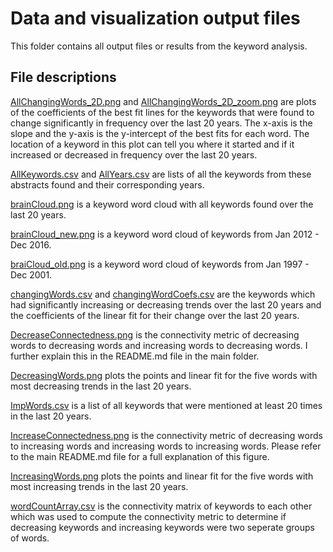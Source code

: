 # Data and visualization output files
This folder contains all output files or results from the keyword analysis.

## File descriptions
[AllChangingWords_2D.png](https://github.com/MiningMyBusiness/NeuroMancer/raw/master/Results/AllChangingWords_2D.png) and [AllChangingWords_2D_zoom.png](https://github.com/MiningMyBusiness/NeuroMancer/raw/master/Results/AllChangingWords_2D_zoom.png) are plots of the coefficients of the best fit lines for the keywords that were found to change significantly in frequency over the last 20 years. The x-axis is the slope and the y-axis is the y-intercept of the best fits for each word. The location of a keyword in this plot can tell you where it started and if it increased or decreased in frequency over the last 20 years. 

[AllKeywords.csv](https://github.com/MiningMyBusiness/NeuroMancer/raw/master/Results/AllKeywords.csv) and [AllYears.csv](https://github.com/MiningMyBusiness/NeuroMancer/raw/master/Results/AllYears.csv) are lists of all the keywords from these abstracts found and their corresponding years.

[brainCloud.png](https://github.com/MiningMyBusiness/NeuroMancer/raw/master/Results/brainCloud.png) is a keyword word cloud with all keywords found over the last 20 years. 

[brainCloud_new.png](https://github.com/MiningMyBusiness/NeuroMancer/raw/master/Results/brainCloud_new.png) is a keyword word cloud of keywords from Jan 2012 - Dec 2016.

[braiCloud_old.png](https://github.com/MiningMyBusiness/NeuroMancer/raw/master/Results/brainCloud_old.png) is a keyword word cloud of keywords from Jan 1997 - Dec 2001. 

[changingWords.csv](https://github.com/MiningMyBusiness/NeuroMancer/raw/master/Results/changingWords.csv) and [changingWordCoefs.csv](https://github.com/MiningMyBusiness/NeuroMancer/raw/master/Results/changingWordCoefs.csv) are the keywords which had significantly increasing or decreasing trends over the last 20 years and the coefficients of the linear fit for their change over the last 20 years. 

[DecreaseConnectedness.png](https://github.com/MiningMyBusiness/NeuroMancer/raw/master/Results/DecreaseConnectedness.png) is the connectivity metric of decreasing words to decreasing words and increasing words to decreasing words. I further explain this in the README.md file in the main folder. 

[DecreasingWords.png](https://github.com/MiningMyBusiness/NeuroMancer/raw/master/Results/DecreasingWords.png) plots the points and linear fit for the five words with most decreasing trends in the last 20 years. 

[ImpWords.csv](https://github.com/MiningMyBusiness/NeuroMancer/raw/master/Results/ImpWords.csv) is a list of all keywords that were mentioned at least 20 times in the last 20 years. 

[IncreaseConnectedness.png](https://github.com/MiningMyBusiness/NeuroMancer/raw/master/Results/IncreaseConnectedness.png) is the connectivity metric of decreasing words to increasing words and increasing words to increasing words. Please refer to the main README.md file for a full explanation of this figure. 

[IncreasingWords.png](https://github.com/MiningMyBusiness/NeuroMancer/raw/master/Results/IncreasingWords.png) plots the points and linear fit for the five words with most increasing trends in the last 20 years.

[wordCountArray.csv](https://github.com/MiningMyBusiness/NeuroMancer/raw/master/Results/wordCountArray.csv) is the connectivity matrix of keywords to each other which was used to compute the connectivity metric to determine if decreasing keywords and increasing keywords were two seperate groups of words. 
